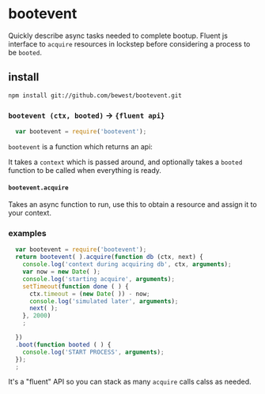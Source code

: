 
# bootevent

Quickly describe async tasks needed to complete bootup.
Fluent js interface to `acquire` resources in lockstep before
considering a process to be `booted`.

## install

`npm install git://github.com/bewest/bootevent.git`

### `bootevent (ctx, booted)` -> `{fluent api}`
```javascript
  var bootevent = require('bootevent');
```

`bootevent` is a function which returns an api:

It takes a `context` which is passed around, and optionally takes a
`booted` function to be called when everything is ready.

#### `bootevent.acquire`

Takes an async function to run, use this to obtain a resource and
assign it to your context.


### examples

```javascript
  var bootevent = require('bootevent');
  return bootevent( ).acquire(function db (ctx, next) {
    console.log('context during acquiring db', ctx, arguments);
    var now = new Date( );
    console.log('starting acquire', arguments);
    setTimeout(function done ( ) {
      ctx.timeout = (new Date( )) - now;
      console.log('simulated later', arguments);
      next( );
    }, 2000)
    ;

  })
  .boot(function booted ( ) {
    console.log('START PROCESS', arguments);
  });
  ;
```

It's a "fluent" API so you can stack as many `acquire` calls calss as
needed.

